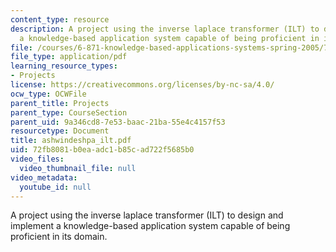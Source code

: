 ```yaml
---
content_type: resource
description: A project using the inverse laplace transformer (ILT) to design and implement
  a knowledge-based application system capable of being proficient in its domain.
file: /courses/6-871-knowledge-based-applications-systems-spring-2005/72fb8081b0eaadc1b85cad722f5685b0_ashwindeshpa_ilt.pdf
file_type: application/pdf
learning_resource_types:
- Projects
license: https://creativecommons.org/licenses/by-nc-sa/4.0/
ocw_type: OCWFile
parent_title: Projects
parent_type: CourseSection
parent_uid: 9a346cd8-7e53-baac-21ba-55e4c4157f53
resourcetype: Document
title: ashwindeshpa_ilt.pdf
uid: 72fb8081-b0ea-adc1-b85c-ad722f5685b0
video_files:
  video_thumbnail_file: null
video_metadata:
  youtube_id: null
---
```

A project using the inverse laplace transformer (ILT) to design and implement a knowledge-based application system capable of being proficient in its domain.